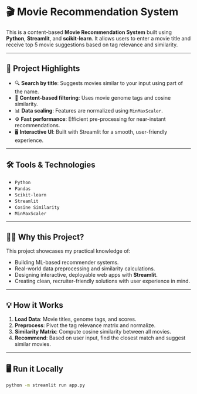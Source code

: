 # 🎬 Movie Recommendation System

This is a content-based **Movie Recommendation System** built using **Python**, **Streamlit**, and **scikit-learn**. It allows users to enter a movie title and receive top 5 movie suggestions based on tag relevance and similarity.

---

## 🚀 Project Highlights

- 🔍 **Search by title**: Suggests movies similar to your input using part of the name.
- 🧠 **Content-based filtering**: Uses movie genome tags and cosine similarity.
- 📊 **Data scaling**: Features are normalized using `MinMaxScaler`.
- ⚙️ **Fast performance**: Efficient pre-processing for near-instant recommendations.
- 🖥️ **Interactive UI**: Built with Streamlit for a smooth, user-friendly experience.

---

## 🛠️ Tools & Technologies

- `Python`
- `Pandas`
- `Scikit-learn`
- `Streamlit`
- `Cosine Similarity`
- `MinMaxScaler`

---

## 👨‍💼 Why this Project?

This project showcases my practical knowledge of:

- Building ML-based recommender systems.
- Real-world data preprocessing and similarity calculations.
- Designing interactive, deployable web apps with **Streamlit**.
- Creating clean, recruiter-friendly solutions with user experience in mind.

---

## 💡 How it Works

1. **Load Data**: Movie titles, genome tags, and scores.
2. **Preprocess**: Pivot the tag relevance matrix and normalize.
3. **Similarity Matrix**: Compute cosine similarity between all movies.
4. **Recommend**: Based on user input, find the closest match and suggest similar movies.

---

## 🖥️ Run it Locally

```bash
python -m streamlit run app.py
